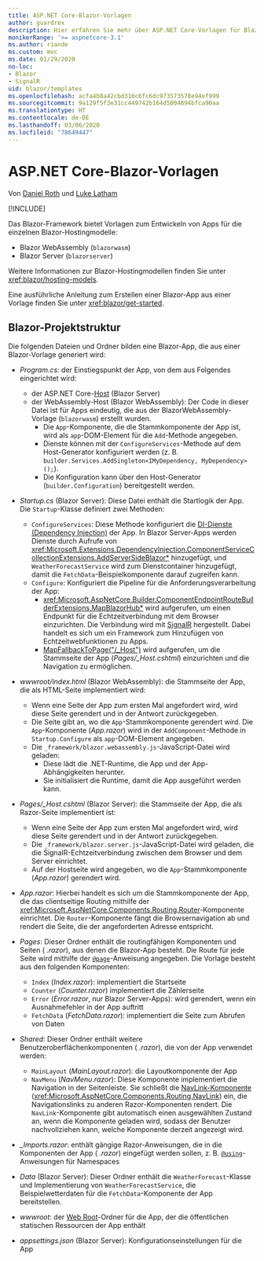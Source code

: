 ```yaml
---
title: ASP.NET Core-Blazor-Vorlagen
author: guardrex
description: Hier erfahren Sie mehr über ASP.NET Core-Vorlagen für Blazor-Apps und die Blazor-Projektstruktur.
monikerRange: '>= aspnetcore-3.1'
ms.author: riande
ms.custom: mvc
ms.date: 01/29/2020
no-loc:
- Blazor
- SignalR
uid: blazor/templates
ms.openlocfilehash: acfa4b8a42cbd310c6fc6dc973573578e94ef999
ms.sourcegitcommit: 9a129f5f3e31cc449742b164d5004894bfca90aa
ms.translationtype: HT
ms.contentlocale: de-DE
ms.lasthandoff: 03/06/2020
ms.locfileid: "78649447"
---
```

# <a name="aspnet-core-opno-locblazor-templates"></a>ASP.NET Core-Blazor-Vorlagen

Von [Daniel Roth](https://github.com/danroth27) und [Luke Latham](https://github.com/guardrex)

[!INCLUDE[](~/includes/blazorwasm-preview-notice.md)]

Das Blazor-Framework bietet Vorlagen zum Entwickeln von Apps für die einzelnen Blazor-Hostingmodelle:

* Blazor WebAssembly (`blazorwasm`)
* Blazor Server (`blazorserver`)

Weitere Informationen zur Blazor-Hostingmodellen finden Sie unter <xref:blazor/hosting-models>.

Eine ausführliche Anleitung zum Erstellen einer Blazor-App aus einer Vorlage finden Sie unter <xref:blazor/get-started>.

## <a name="opno-locblazor-project-structure"></a>Blazor-Projektstruktur

Die folgenden Dateien und Ordner bilden eine Blazor-App, die aus einer Blazor-Vorlage generiert wird:

* *Program.cs:* der Einstiegspunkt der App, von dem aus Folgendes eingerichtet wird:

  * der ASP.NET Core-[Host](xref:fundamentals/host/generic-host) (Blazor Server)
  * der WebAssembly-Host (Blazor WebAssembly): Der Code in dieser Datei ist für Apps eindeutig, die aus der BlazorWebAssembly-Vorlage (`blazorwasm`) erstellt wurden.
    * Die `App`-Komponente, die die Stammkomponente der App ist, wird als `app`-DOM-Element für die `Add`-Methode angegeben.
    * Dienste können mit der `ConfigureServices`-Methode auf dem Host-Generator konfiguriert werden (z. B. `builder.Services.AddSingleton<IMyDependency, MyDependency>();`).
    * Die Konfiguration kann über den Host-Generator (`builder.Configuration`) bereitgestellt werden.

* *Startup.cs* (Blazor Server): Diese Datei enthält die Startlogik der App. Die `Startup`-Klasse definiert zwei Methoden:

  * `ConfigureServices`: Diese Methode konfiguriert die [DI-Dienste (Dependency Injection)](xref:fundamentals/dependency-injection) der App. In Blazor Server-Apps werden Dienste durch Aufrufe von <xref:Microsoft.Extensions.DependencyInjection.ComponentServiceCollectionExtensions.AddServerSideBlazor*> hinzugefügt, und `WeatherForecastService` wird zum Dienstcontainer hinzugefügt, damit die `FetchData`-Beispielkomponente darauf zugreifen kann.
  * `Configure`: Konfiguriert die Pipeline für die Anforderungsverarbeitung der App:
    * <xref:Microsoft.AspNetCore.Builder.ComponentEndpointRouteBuilderExtensions.MapBlazorHub*> wird aufgerufen, um einen Endpunkt für die Echtzeitverbindung mit dem Browser einzurichten. Die Verbindung wird mit [SignalR](xref:signalr/introduction) hergestellt. Dabei handelt es sich um ein Framework zum Hinzufügen von Echtzeitwebfunktionen zu Apps.
    * [MapFallbackToPage("/_Host")](xref:Microsoft.AspNetCore.Builder.RazorPagesEndpointRouteBuilderExtensions.MapFallbackToPage*) wird aufgerufen, um die Stammseite der App (*Pages/_Host.cshtml*) einzurichten und die Navigation zu ermöglichen.

* *wwwroot/index.html* (Blazor WebAssembly): die Stammseite der App, die als HTML-Seite implementiert wird:
  * Wenn eine Seite der App zum ersten Mal angefordert wird, wird diese Seite gerendert und in der Antwort zurückgegeben.
  * Die Seite gibt an, wo die `App`-Stammkomponente gerendert wird. Die `App`-Komponente (*App.razor*) wird in der `AddComponent`-Methode in `Startup.Configure` als `app`-DOM-Element angegeben.
  * Die `_framework/blazor.webassembly.js`-JavaScript-Datei wird geladen:
    * Diese lädt die .NET-Runtime, die App und der App-Abhängigkeiten herunter.
    * Sie initialisiert die Runtime, damit die App ausgeführt werden kann.

* *Pages/_Host.cshtml* (Blazor Server): die Stammseite der App, die als Razor-Seite implementiert ist:
  * Wenn eine Seite der App zum ersten Mal angefordert wird, wird diese Seite gerendert und in der Antwort zurückgegeben.
  * Die `_framework/blazor.server.js`-JavaScript-Datei wird geladen, die die SignalR-Echtzeitverbindung zwischen dem Browser und dem Server einrichtet.
  * Auf der Hostseite wird angegeben, wo die `App`-Stammkomponente (*App.razor*) gerendert wird.

* *App.razor*: Hierbei handelt es sich um die Stammkomponente der App, die das clientseitige Routing mithilfe der <xref:Microsoft.AspNetCore.Components.Routing.Router>-Komponente einrichtet. Die `Router`-Komponente fängt die Browsernavigation ab und rendert die Seite, die der angeforderten Adresse entspricht.

* *Pages*: Dieser Ordner enthält die routingfähigen Komponenten und Seiten ( *.razor*), aus denen die Blazor-App besteht. Die Route für jede Seite wird mithilfe der [`@page`](xref:mvc/views/razor#page)-Anweisung angegeben. Die Vorlage besteht aus den folgenden Komponenten:
  * `Index` (*Index.razor*): implementiert die Startseite
  * `Counter` (*Counter.razor*) implementiert die Zählerseite
  * `Error` (*Error.razor*, nur Blazor Server-Apps): wird gerendert, wenn ein Ausnahmefehler in der App auftritt
  * `FetchData` (*FetchData.razor*): implementiert die Seite zum Abrufen von Daten

* *Shared*: Dieser Ordner enthält weitere Benutzeroberflächenkomponenten ( *.razor*), die von der App verwendet werden:
  * `MainLayout` (*MainLayout.razor*): die Layoutkomponente der App
  * `NavMenu` (*NavMenu.razor*): Diese Komponente implementiert die Navigation in der Seitenleiste. Sie schließt die [NavLink-Komponente](xref:blazor/routing#navlink-component) (<xref:Microsoft.AspNetCore.Components.Routing.NavLink>) ein, die Navigationslinks zu anderen Razor-Komponenten rendert. Die `NavLink`-Komponente gibt automatisch einen ausgewählten Zustand an, wenn die Komponente geladen wird, sodass der Benutzer nachvollziehen kann, welche Komponente derzeit angezeigt wird.

* *_Imports.razor*: enthält gängige Razor-Anweisungen, die in die Komponenten der App ( *.razor*) eingefügt werden sollen, z. B. [`@using`](xref:mvc/views/razor#using)-Anweisungen für Namespaces

* *Data* (Blazor Server): Dieser Ordner enthält die `WeatherForecast`-Klasse und Implementierung von `WeatherForecastService`, die Beispielwetterdaten für die `FetchData`-Komponente der App bereitstellen.

* *wwwroot*: der [Web Root](xref:fundamentals/index#web-root)-Ordner für die App, der die öffentlichen statischen Ressourcen der App enthält

* *appsettings.json* (Blazor Server): Konfigurationseinstellungen für die App
